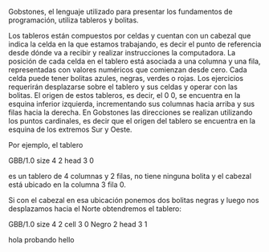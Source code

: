 Gobstones, el lenguaje utilizado para presentar los fundamentos de programación, utiliza tableros y bolitas.

Los tableros están compuestos por celdas y cuentan con un cabezal que indica la celda en la que estamos trabajando, es decir el punto de referencia desde dónde va a recibir y realizar instrucciones la computadora. La posición de cada celda en el tablero está asociada a una columna y una fila, representadas con valores numéricos que comienzan desde cero.
Cada celda puede tener bolitas azules, negras, verdes o rojas. Los ejercicios requerirán desplazarse sobre el tablero y sus celdas y operar con las bolitas.
El origen de estos tableros, es decir, el 0 0, se encuentra en la esquina inferior izquierda, incrementando sus columnas hacia arriba y sus  filas hacia la derecha. En Gobstones las direcciones se realizan utilizando los puntos cardinales, es decir que el origen del tablero se encuentra en la esquina de los extremos Sur y Oeste.

Por ejemplo, el tablero

<gs-board>
GBB/1.0
size 4 2
head 3 0
</gs-board>

es un tablero de 4 columnas y 2 filas, no tiene ninguna bolita y el cabezal está ubicado en la columna 3 fila 0.

Si con el cabezal en esa ubicación ponemos dos bolitas negras  y luego nos desplazamos hacia el Norte obtendremos el tablero:


<gs-board>
GBB/1.0
size 4 2
cell 3 0 Negro 2
head 3 1
</gs-board>

<a class="sr-only sr-only-focusable"> hola probando hello </a>

